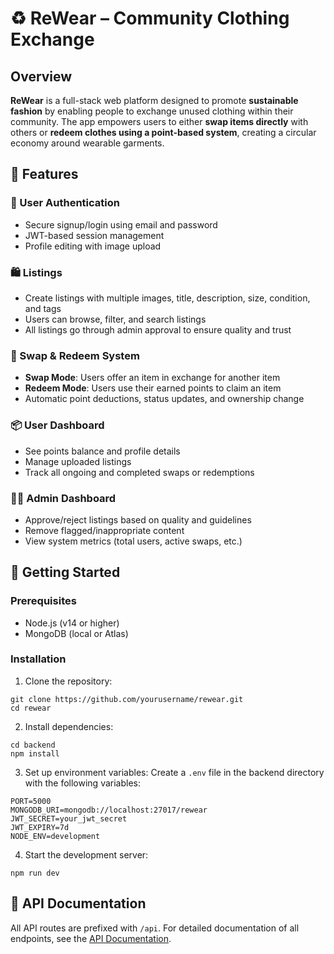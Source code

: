 # ♻️ ReWear – Community Clothing Exchange

## Overview

**ReWear** is a full-stack web platform designed to promote **sustainable fashion** by enabling people to exchange unused clothing within their community. The app empowers users to either **swap items directly** with others or **redeem clothes using a point-based system**, creating a circular economy around wearable garments.

## 🌟 Features

### 👤 User Authentication
- Secure signup/login using email and password
- JWT-based session management
- Profile editing with image upload

### 🛍️ Listings
- Create listings with multiple images, title, description, size, condition, and tags
- Users can browse, filter, and search listings
- All listings go through admin approval to ensure quality and trust

### 🔁 Swap & Redeem System
- **Swap Mode**: Users offer an item in exchange for another item
- **Redeem Mode**: Users use their earned points to claim an item
- Automatic point deductions, status updates, and ownership change

### 📦 User Dashboard
- See points balance and profile details
- Manage uploaded listings
- Track all ongoing and completed swaps or redemptions

### 🧑‍💼 Admin Dashboard
- Approve/reject listings based on quality and guidelines
- Remove flagged/inappropriate content
- View system metrics (total users, active swaps, etc.)

## 🚀 Getting Started

### Prerequisites
- Node.js (v14 or higher)
- MongoDB (local or Atlas)

### Installation

1. Clone the repository:
```
git clone https://github.com/yourusername/rewear.git
cd rewear
```

2. Install dependencies:
```
cd backend
npm install
```

3. Set up environment variables:
Create a `.env` file in the backend directory with the following variables:
```
PORT=5000
MONGODB_URI=mongodb://localhost:27017/rewear
JWT_SECRET=your_jwt_secret
JWT_EXPIRY=7d
NODE_ENV=development
```

4. Start the development server:
```
npm run dev
```

## 📝 API Documentation

All API routes are prefixed with `/api`. For detailed documentation of all endpoints, see the [API Documentation](ReWear_API_Documentation_FULL.txt).
